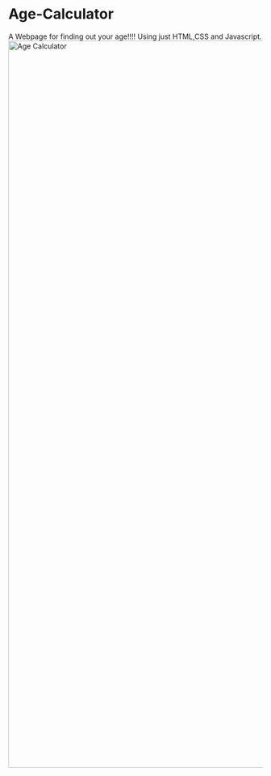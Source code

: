 # Age-Calculator
A Webpage for finding out your age!!!! Using just HTML,CSS and Javascript.
<img width="1439" alt="Age Calculator" src="https://user-images.githubusercontent.com/110749853/189782598-2a25d2ff-361f-4c75-9d8c-332fb684cfb4.png">
